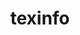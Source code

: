 ---
title: "texinfo"
layout: cache
categories: [package, develop]
meta: {"compilers": ["apple-clang@16.0.0", "gcc@10.5.0", "gcc@11.1.0", "gcc@11.4.0", "gcc@12.4.0", "gcc@13.2.0", "gcc@13.3.0", "gcc@7.5.0", "intel-oneapi-compilers@2024.1.0", "intel-oneapi-compilers@2025.1.0"], "num_specs": 175, "num_specs_by_stack": {"aws-pcluster-neoverse_v1": 15, "aws-pcluster-x86_64_v4": 30, "data-vis-sdk": 13, "developer-tools-aarch64-linux-gnu": 13, "developer-tools-darwin": 11, "developer-tools-x86_64_v3-linux-gnu": 13, "e4s-neoverse-v2": 13, "e4s-oneapi": 15, "hep": 13, "ml-linux-x86_64-rocm": 13, "radiuss": 13, "root": 175, "tutorial": 13}, "oss": ["amzn2", "centos7", "rhel8", "sequoia", "ubuntu18.04", "ubuntu20.04", "ubuntu22.04", "ubuntu24.04"], "platforms": ["darwin", "linux"], "stacks": ["aws-pcluster-neoverse_v1", "aws-pcluster-x86_64_v4", "data-vis-sdk", "developer-tools-aarch64-linux-gnu", "developer-tools-darwin", "developer-tools-x86_64_v3-linux-gnu", "e4s-neoverse-v2", "e4s-oneapi", "hep", "ml-linux-x86_64-rocm", "radiuss", "root", "tutorial"], "targets": ["aarch64", "neoverse_v1", "neoverse_v2", "x86_64_v3", "x86_64_v4"], "versions": ["7.1"]}
spec_details: [{"compiler": "intel-oneapi-compilers@2024.1.0", "hash": "2o6sysbpb3swpxcgrortrwosn6vkhtij", "os": "amzn2", "platform": "linux", "size": "-", "stacks": ["aws-pcluster-x86_64_v4", "root"], "target": "x86_64_v4", "variants": ["build_system=autotools"], "versions": ["7.1"]}, {"compiler": "gcc@7.5.0", "hash": "2rzm57my4bm3fekfvmhestbpvthht6yb", "os": "ubuntu18.04", "platform": "linux", "size": "-", "stacks": ["radiuss", "root"], "target": "x86_64_v3", "variants": ["build_system=autotools"], "versions": ["7.1"]}, {"compiler": "gcc@11.4.0", "hash": "2ues5zifmit2ume3vrbjrpshex3lbii2", "os": "ubuntu22.04", "platform": "linux", "size": "-", "stacks": ["hep", "root", "tutorial"], "target": "x86_64_v3", "variants": ["build_system=autotools"], "versions": ["7.1"]}, {"compiler": "intel-oneapi-compilers@2024.1.0", "hash": "2ujveqoz4un2nnw2hqtvdfu6ss4mdnus", "os": "amzn2", "platform": "linux", "size": "-", "stacks": ["aws-pcluster-x86_64_v4", "root"], "target": "x86_64_v3", "variants": ["build_system=autotools"], "versions": ["7.1"]}, {"compiler": "intel-oneapi-compilers@2024.1.0", "hash": "2wctv72sxsfeb5l7ngr2p6k3t6lxggbr", "os": "amzn2", "platform": "linux", "size": "-", "stacks": ["aws-pcluster-x86_64_v4", "root"], "target": "x86_64_v4", "variants": ["build_system=autotools"], "versions": ["7.1"]}, {"compiler": "gcc@13.2.0", "hash": "2zwq4yflsxixcd2uap7xtpids2jc2hub", "os": "ubuntu24.04", "platform": "linux", "size": "-", "stacks": ["ml-linux-x86_64-rocm", "root"], "target": "x86_64_v3", "variants": ["build_system=autotools"], "versions": ["7.1"]}, {"compiler": "gcc@12.4.0", "hash": "3atn6se46ehqituuqladdikkppm5dt7j", "os": "amzn2", "platform": "linux", "size": "-", "stacks": ["aws-pcluster-neoverse_v1", "root"], "target": "neoverse_v1", "variants": ["build_system=autotools"], "versions": ["7.1"]}, {"compiler": "gcc@13.2.0", "hash": "3gmg5pxgqv42so4kpatukbbji2egrfa4", "os": "ubuntu24.04", "platform": "linux", "size": "-", "stacks": ["ml-linux-x86_64-rocm", "root"], "target": "x86_64_v3", "variants": ["build_system=autotools"], "versions": ["7.1"]}, {"compiler": "apple-clang@16.0.0", "hash": "3gu37jzibnsu47b642fhfzok3dhaapir", "os": "sequoia", "platform": "darwin", "size": "-", "stacks": ["developer-tools-darwin", "root"], "target": "aarch64", "variants": ["build_system=autotools"], "versions": ["7.1"]}, {"compiler": "gcc@11.4.0", "hash": "3l7uh2atl2q44sczykcz7i2ox5slk4mv", "os": "ubuntu22.04", "platform": "linux", "size": "-", "stacks": ["hep", "root", "tutorial"], "target": "x86_64_v3", "variants": ["build_system=autotools"], "versions": ["7.1"]}, {"compiler": "gcc@10.5.0", "hash": "3la56hatmh7qa2t4oklj5dl7pzp7croe", "os": "centos7", "platform": "linux", "size": "-", "stacks": ["developer-tools-x86_64_v3-linux-gnu", "root"], "target": "x86_64_v3", "variants": ["build_system=autotools"], "versions": ["7.1"]}, {"compiler": "gcc@11.4.0", "hash": "3mhpshydavv2g6ap3yfynqvasvcmlfer", "os": "ubuntu22.04", "platform": "linux", "size": "-", "stacks": ["hep", "root", "tutorial"], "target": "x86_64_v3", "variants": ["build_system=autotools"], "versions": ["7.1"]}, {"compiler": "gcc@12.4.0", "hash": "3zjtyh2w2e4cqzoxbbwceg66ickjggql", "os": "amzn2", "platform": "linux", "size": "-", "stacks": ["aws-pcluster-neoverse_v1", "root"], "target": "neoverse_v1", "variants": ["build_system=autotools"], "versions": ["7.1"]}, {"compiler": "gcc@7.5.0", "hash": "4ntu7cp3j2q6ymi6tm6kno6ic4dlmpym", "os": "ubuntu18.04", "platform": "linux", "size": "-", "stacks": ["radiuss", "root"], "target": "x86_64_v3", "variants": ["build_system=autotools"], "versions": ["7.1"]}, {"compiler": "gcc@11.4.0", "hash": "4wb7gxz4hki74i55ksm3hwry45ra44mz", "os": "ubuntu22.04", "platform": "linux", "size": "-", "stacks": ["root"], "target": "x86_64_v3", "variants": ["build_system=autotools"], "versions": ["7.1"]}, {"compiler": "gcc@13.2.0", "hash": "55yc7jypj6fb7kxbatew3egrdxrrr5aq", "os": "ubuntu24.04", "platform": "linux", "size": "-", "stacks": ["ml-linux-x86_64-rocm", "root"], "target": "x86_64_v3", "variants": ["build_system=autotools"], "versions": ["7.1"]}, {"compiler": "apple-clang@16.0.0", "hash": "5bda6mqsa6hzwgv5w4et6upa4tjfxczv", "os": "sequoia", "platform": "darwin", "size": "-", "stacks": ["developer-tools-darwin", "root"], "target": "aarch64", "variants": ["build_system=autotools"], "versions": ["7.1"]}, {"compiler": "gcc@13.2.0", "hash": "5i464m67ltgwltwjfigppopd3lb5ay2u", "os": "ubuntu24.04", "platform": "linux", "size": "-", "stacks": ["ml-linux-x86_64-rocm", "root"], "target": "x86_64_v3", "variants": ["build_system=autotools"], "versions": ["7.1"]}, {"compiler": "gcc@13.3.0", "hash": "5jq3hgjyhemmxj2p7prliukajx67riro", "os": "rhel8", "platform": "linux", "size": "-", "stacks": ["developer-tools-aarch64-linux-gnu", "root"], "target": "aarch64", "variants": ["build_system=autotools"], "versions": ["7.1"]}, {"compiler": "gcc@11.1.0", "hash": "65cxfjznsjdafyvsf7m6tzxou7rm52od", "os": "ubuntu20.04", "platform": "linux", "size": "-", "stacks": ["data-vis-sdk", "root"], "target": "x86_64_v3", "variants": ["build_system=autotools"], "versions": ["7.1"]}, {"compiler": "gcc@7.5.0", "hash": "6hjcvzdoml636bnqvx2ojdloznycsycc", "os": "ubuntu18.04", "platform": "linux", "size": "-", "stacks": ["radiuss", "root"], "target": "x86_64_v3", "variants": ["build_system=autotools"], "versions": ["7.1"]}, {"compiler": "gcc@12.4.0", "hash": "6jg6grrwdeyyirf3pzblmfpoa3qns7zo", "os": "amzn2", "platform": "linux", "size": "-", "stacks": ["aws-pcluster-neoverse_v1", "root"], "target": "neoverse_v1", "variants": ["build_system=autotools"], "versions": ["7.1"]}, {"compiler": "gcc@11.4.0", "hash": "72k2rfhjxkhdndlmvsppan2mze3i47vt", "os": "ubuntu22.04", "platform": "linux", "size": "-", "stacks": ["hep", "root", "tutorial"], "target": "x86_64_v3", "variants": ["build_system=autotools"], "versions": ["7.1"]}, {"compiler": "intel-oneapi-compilers@2025.1.0", "hash": "76wskxy3la4yjaq3fx4eg2o24szuzpja", "os": "ubuntu22.04", "platform": "linux", "size": "-", "stacks": ["e4s-oneapi", "root"], "target": "x86_64_v3", "variants": ["build_system=autotools"], "versions": ["7.1"]}, {"compiler": "intel-oneapi-compilers@2025.1.0", "hash": "7dc7jpvf7ykgln7jq4ubk3wy3i7u6pim", "os": "ubuntu22.04", "platform": "linux", "size": "-", "stacks": ["e4s-oneapi", "root"], "target": "x86_64_v3", "variants": ["build_system=autotools"], "versions": ["7.1"]}, {"compiler": "gcc@11.4.0", "hash": "7f7b6w2otqcqydgpohk4dioezpmcnyac", "os": "ubuntu22.04", "platform": "linux", "size": "-", "stacks": ["e4s-neoverse-v2", "root"], "target": "neoverse_v2", "variants": ["build_system=autotools"], "versions": ["7.1"]}, {"compiler": "intel-oneapi-compilers@2025.1.0", "hash": "7i73b425bnfntfdwknf6zccdufzqz2rw", "os": "ubuntu22.04", "platform": "linux", "size": "-", "stacks": ["e4s-oneapi", "root"], "target": "x86_64_v3", "variants": ["build_system=autotools"], "versions": ["7.1"]}, {"compiler": "intel-oneapi-compilers@2024.1.0", "hash": "7qyxxvfjdn3kbujs6uh2imc7ajczpje7", "os": "amzn2", "platform": "linux", "size": "-", "stacks": ["aws-pcluster-x86_64_v4", "root"], "target": "x86_64_v4", "variants": ["build_system=autotools"], "versions": ["7.1"]}, {"compiler": "gcc@10.5.0", "hash": "aicfghvwi7weldjnlu2gl6si6brp4iyl", "os": "centos7", "platform": "linux", "size": "-", "stacks": ["developer-tools-x86_64_v3-linux-gnu", "root"], "target": "x86_64_v3", "variants": ["build_system=autotools"], "versions": ["7.1"]}, {"compiler": "gcc@11.4.0", "hash": "aln33hqczgkztj3ri7t66qjozsrwft3a", "os": "ubuntu22.04", "platform": "linux", "size": "-", "stacks": ["hep", "root", "tutorial"], "target": "x86_64_v3", "variants": ["build_system=autotools"], "versions": ["7.1"]}, {"compiler": "gcc@11.4.0", "hash": "aojlbltqtbtjfauqwul2rz7vv2ytnwlv", "os": "ubuntu22.04", "platform": "linux", "size": "-", "stacks": ["e4s-neoverse-v2", "root"], "target": "neoverse_v2", "variants": ["build_system=autotools"], "versions": ["7.1"]}, {"compiler": "gcc@7.5.0", "hash": "b3xoeramrfuzhnaeg3zlp5iunb5t7ip4", "os": "ubuntu18.04", "platform": "linux", "size": "-", "stacks": ["radiuss", "root"], "target": "x86_64_v3", "variants": ["build_system=autotools"], "versions": ["7.1"]}, {"compiler": "gcc@11.4.0", "hash": "b6syhrg7hpiiqlbz2nefynjicwsykm5q", "os": "ubuntu22.04", "platform": "linux", "size": "-", "stacks": ["root"], "target": "x86_64_v3", "variants": ["build_system=autotools"], "versions": ["7.1"]}, {"compiler": "apple-clang@16.0.0", "hash": "bdn2zoka3rjeu33mxuuaqhjyz66myvtd", "os": "sequoia", "platform": "darwin", "size": "-", "stacks": ["developer-tools-darwin", "root"], "target": "aarch64", "variants": ["build_system=autotools"], "versions": ["7.1"]}, {"compiler": "intel-oneapi-compilers@2024.1.0", "hash": "bkzflbouvggplwjhrbq4px2mquhh6zsl", "os": "amzn2", "platform": "linux", "size": "-", "stacks": ["aws-pcluster-x86_64_v4", "root"], "target": "x86_64_v3", "variants": ["build_system=autotools"], "versions": ["7.1"]}, {"compiler": "gcc@13.2.0", "hash": "bmjt7qszechkwz623tg4stlf7k5f74xn", "os": "ubuntu24.04", "platform": "linux", "size": "-", "stacks": ["ml-linux-x86_64-rocm", "root"], "target": "x86_64_v3", "variants": ["build_system=autotools"], "versions": ["7.1"]}, {"compiler": "gcc@11.4.0", "hash": "boh24kzfvmxuh6r74w7dhdvgxmp5qi6c", "os": "ubuntu22.04", "platform": "linux", "size": "-", "stacks": ["e4s-neoverse-v2", "root"], "target": "neoverse_v2", "variants": ["build_system=autotools"], "versions": ["7.1"]}, {"compiler": "gcc@11.4.0", "hash": "bryq3lu7wbits5l2mebhthxzklzy6ykn", "os": "ubuntu22.04", "platform": "linux", "size": "-", "stacks": ["root"], "target": "x86_64_v3", "variants": ["build_system=autotools"], "versions": ["7.1"]}, {"compiler": "gcc@10.5.0", "hash": "bwok5w7wwke443pdugobret26hici3cb", "os": "centos7", "platform": "linux", "size": "-", "stacks": ["developer-tools-x86_64_v3-linux-gnu", "root"], "target": "x86_64_v3", "variants": ["build_system=autotools"], "versions": ["7.1"]}, {"compiler": "gcc@10.5.0", "hash": "bxnc3xfzyrweihfoz25y5mpwb4ydggep", "os": "centos7", "platform": "linux", "size": "-", "stacks": ["developer-tools-x86_64_v3-linux-gnu", "root"], "target": "x86_64_v3", "variants": ["build_system=autotools"], "versions": ["7.1"]}, {"compiler": "intel-oneapi-compilers@2024.1.0", "hash": "c2cic34dw52gngu5kf6srg472t4gwao4", "os": "amzn2", "platform": "linux", "size": "-", "stacks": ["aws-pcluster-x86_64_v4", "root"], "target": "x86_64_v3", "variants": ["build_system=autotools"], "versions": ["7.1"]}, {"compiler": "gcc@13.2.0", "hash": "c5rdycaqexxkelzbi6rmh3hbnghcxfb5", "os": "ubuntu24.04", "platform": "linux", "size": "-", "stacks": ["ml-linux-x86_64-rocm", "root"], "target": "x86_64_v3", "variants": ["build_system=autotools"], "versions": ["7.1"]}, {"compiler": "gcc@11.4.0", "hash": "c7zl7vnbh4cmczq6keidnb3qrtxipfdg", "os": "ubuntu22.04", "platform": "linux", "size": "-", "stacks": ["e4s-neoverse-v2", "root"], "target": "neoverse_v2", "variants": ["build_system=autotools"], "versions": ["7.1"]}, {"compiler": "gcc@11.4.0", "hash": "cd7svctpo3x5g2zdmgk7drobqm5neeqm", "os": "ubuntu22.04", "platform": "linux", "size": "-", "stacks": ["e4s-neoverse-v2", "root"], "target": "neoverse_v2", "variants": ["build_system=autotools"], "versions": ["7.1"]}, {"compiler": "apple-clang@16.0.0", "hash": "cdl2v64ulnpdah4kwjqrxw5rlvdw4p4a", "os": "sequoia", "platform": "darwin", "size": "-", "stacks": ["developer-tools-darwin", "root"], "target": "aarch64", "variants": ["build_system=autotools"], "versions": ["7.1"]}, {"compiler": "gcc@10.5.0", "hash": "cfq2qrzbmefqizat7k6tyvjnx7ubgktv", "os": "centos7", "platform": "linux", "size": "-", "stacks": ["developer-tools-x86_64_v3-linux-gnu", "root"], "target": "x86_64_v3", "variants": ["build_system=autotools"], "versions": ["7.1"]}, {"compiler": "intel-oneapi-compilers@2024.1.0", "hash": "cktzdzdh43jcjdko5wup7uddwh6ablml", "os": "amzn2", "platform": "linux", "size": "-", "stacks": ["aws-pcluster-x86_64_v4", "root"], "target": "x86_64_v4", "variants": ["build_system=autotools"], "versions": ["7.1"]}, {"compiler": "intel-oneapi-compilers@2024.1.0", "hash": "cyc32kzcxc63avm4ivzjfwvlp7muijex", "os": "amzn2", "platform": "linux", "size": "-", "stacks": ["aws-pcluster-x86_64_v4", "root"], "target": "x86_64_v4", "variants": ["build_system=autotools"], "versions": ["7.1"]}, {"compiler": "gcc@12.4.0", "hash": "dajj4h35g45xzq5vycdkd2hvyrl3rowh", "os": "amzn2", "platform": "linux", "size": "-", "stacks": ["aws-pcluster-neoverse_v1", "root"], "target": "neoverse_v1", "variants": ["build_system=autotools"], "versions": ["7.1"]}, {"compiler": "intel-oneapi-compilers@2025.1.0", "hash": "dcfal4kswa5fzraqzstmko72f5xbe7n3", "os": "ubuntu22.04", "platform": "linux", "size": "-", "stacks": ["e4s-oneapi", "root"], "target": "x86_64_v3", "variants": ["build_system=autotools"], "versions": ["7.1"]}, {"compiler": "gcc@10.5.0", "hash": "dcuatrm6fi27sgkgl5bguw4kjvfe5b4p", "os": "centos7", "platform": "linux", "size": "-", "stacks": ["developer-tools-x86_64_v3-linux-gnu", "root"], "target": "x86_64_v3", "variants": ["build_system=autotools"], "versions": ["7.1"]}, {"compiler": "intel-oneapi-compilers@2024.1.0", "hash": "dfy3mhgxxwc4imlx2cvamuwcjiaocgyl", "os": "amzn2", "platform": "linux", "size": "-", "stacks": ["aws-pcluster-x86_64_v4", "root"], "target": "x86_64_v3", "variants": ["build_system=autotools"], "versions": ["7.1"]}, {"compiler": "gcc@11.4.0", "hash": "dltksp5yw6o4sq2muswqqmxo34olopeq", "os": "ubuntu22.04", "platform": "linux", "size": "-", "stacks": ["hep", "root", "tutorial"], "target": "x86_64_v3", "variants": ["build_system=autotools"], "versions": ["7.1"]}, {"compiler": "gcc@13.3.0", "hash": "dtd6cegbdnjsdvpnfo2e4tosnyuuxuau", "os": "rhel8", "platform": "linux", "size": "-", "stacks": ["developer-tools-aarch64-linux-gnu", "root"], "target": "aarch64", "variants": ["build_system=autotools"], "versions": ["7.1"]}, {"compiler": "gcc@13.2.0", "hash": "dtonae6f5cjur57izgwf2qoh667gu75q", "os": "ubuntu24.04", "platform": "linux", "size": "-", "stacks": ["ml-linux-x86_64-rocm", "root"], "target": "x86_64_v3", "variants": ["build_system=autotools"], "versions": ["7.1"]}, {"compiler": "intel-oneapi-compilers@2024.1.0", "hash": "dvg6sskoxcxbuhyqxuc5urcdk33fbomw", "os": "amzn2", "platform": "linux", "size": "-", "stacks": ["aws-pcluster-x86_64_v4", "root"], "target": "x86_64_v4", "variants": ["build_system=autotools"], "versions": ["7.1"]}, {"compiler": "gcc@11.4.0", "hash": "dxan46ackqjsjfkg24ovg5jhfly2n26x", "os": "ubuntu22.04", "platform": "linux", "size": "-", "stacks": ["hep", "root", "tutorial"], "target": "x86_64_v3", "variants": ["build_system=autotools"], "versions": ["7.1"]}, {"compiler": "intel-oneapi-compilers@2024.1.0", "hash": "dyvggbiiskbya25hyo7hhsq5orypf7gs", "os": "amzn2", "platform": "linux", "size": "-", "stacks": ["aws-pcluster-x86_64_v4", "root"], "target": "x86_64_v4", "variants": ["build_system=autotools"], "versions": ["7.1"]}, {"compiler": "gcc@10.5.0", "hash": "dzfjsssektm6gy7gd7623folpxyvqeuo", "os": "centos7", "platform": "linux", "size": "-", "stacks": ["developer-tools-x86_64_v3-linux-gnu", "root"], "target": "x86_64_v3", "variants": ["build_system=autotools"], "versions": ["7.1"]}, {"compiler": "gcc@12.4.0", "hash": "egbs7rndr4nrhdp2w5ds7s3bi74buhtc", "os": "amzn2", "platform": "linux", "size": "-", "stacks": ["aws-pcluster-neoverse_v1", "root"], "target": "neoverse_v1", "variants": ["build_system=autotools"], "versions": ["7.1"]}, {"compiler": "gcc@11.4.0", "hash": "elkuaulvybkxup55ui37afebpq3cuv2t", "os": "ubuntu22.04", "platform": "linux", "size": "-", "stacks": ["root"], "target": "x86_64_v3", "variants": ["build_system=autotools"], "versions": ["7.1"]}, {"compiler": "gcc@13.3.0", "hash": "erdvvoadtl4gnd55h6zr2rhos2lxeg76", "os": "rhel8", "platform": "linux", "size": "-", "stacks": ["developer-tools-aarch64-linux-gnu", "root"], "target": "aarch64", "variants": ["build_system=autotools"], "versions": ["7.1"]}, {"compiler": "gcc@7.5.0", "hash": "exqontaow5jrkfyez7pfriluxvcs3u3g", "os": "ubuntu18.04", "platform": "linux", "size": "-", "stacks": ["radiuss", "root"], "target": "x86_64_v3", "variants": ["build_system=autotools"], "versions": ["7.1"]}, {"compiler": "gcc@11.4.0", "hash": "eyz42rwtkeep4o3junvhpl7ps3i5fw2l", "os": "ubuntu22.04", "platform": "linux", "size": "-", "stacks": ["root"], "target": "x86_64_v3", "variants": ["build_system=autotools"], "versions": ["7.1"]}, {"compiler": "gcc@7.5.0", "hash": "fkyl4vlo3ha6xeskgmeybk34fnpapaxk", "os": "ubuntu18.04", "platform": "linux", "size": "-", "stacks": ["radiuss", "root"], "target": "x86_64_v3", "variants": ["build_system=autotools"], "versions": ["7.1"]}, {"compiler": "apple-clang@16.0.0", "hash": "fpztqeoxx7oroyotocj52alzvjohgvbx", "os": "sequoia", "platform": "darwin", "size": "-", "stacks": ["developer-tools-darwin", "root"], "target": "aarch64", "variants": ["build_system=autotools"], "versions": ["7.1"]}, {"compiler": "gcc@11.4.0", "hash": "g4rbqgjd3c466zclouaftxe74oxl42o2", "os": "ubuntu22.04", "platform": "linux", "size": "-", "stacks": ["e4s-neoverse-v2", "root"], "target": "neoverse_v2", "variants": ["build_system=autotools"], "versions": ["7.1"]}, {"compiler": "gcc@11.4.0", "hash": "g5mi7wzwu5fewbfroeqklw6k3ww72f7a", "os": "ubuntu22.04", "platform": "linux", "size": "-", "stacks": ["hep", "root", "tutorial"], "target": "x86_64_v3", "variants": ["build_system=autotools"], "versions": ["7.1"]}, {"compiler": "gcc@10.5.0", "hash": "gbxw435awzo545p4qlt7foz6kqxpw46j", "os": "centos7", "platform": "linux", "size": "-", "stacks": ["developer-tools-x86_64_v3-linux-gnu", "root"], "target": "x86_64_v3", "variants": ["build_system=autotools"], "versions": ["7.1"]}, {"compiler": "intel-oneapi-compilers@2024.1.0", "hash": "gigjqmsc4lma26f3kxn7m4km4tu3gmmh", "os": "amzn2", "platform": "linux", "size": "-", "stacks": ["aws-pcluster-x86_64_v4", "root"], "target": "x86_64_v4", "variants": ["build_system=autotools"], "versions": ["7.1"]}, {"compiler": "gcc@7.5.0", "hash": "gt5a46gcyvbogrhbhbmlxqnfb3w3akbz", "os": "ubuntu18.04", "platform": "linux", "size": "-", "stacks": ["radiuss", "root"], "target": "x86_64_v3", "variants": ["build_system=autotools"], "versions": ["7.1"]}, {"compiler": "gcc@10.5.0", "hash": "gxnygkvyqu53g7r3dnzcusvzfcabfhz5", "os": "centos7", "platform": "linux", "size": "-", "stacks": ["developer-tools-x86_64_v3-linux-gnu", "root"], "target": "x86_64_v3", "variants": ["build_system=autotools"], "versions": ["7.1"]}, {"compiler": "gcc@11.4.0", "hash": "he4rhxglusr47gwf22pr6f2f3n2leaz5", "os": "ubuntu22.04", "platform": "linux", "size": "-", "stacks": ["root"], "target": "x86_64_v3", "variants": ["build_system=autotools"], "versions": ["7.1"]}, {"compiler": "gcc@12.4.0", "hash": "heh6rxp2uis35tpwmuuiaov6kj3gyj5q", "os": "amzn2", "platform": "linux", "size": "-", "stacks": ["aws-pcluster-neoverse_v1", "root"], "target": "neoverse_v1", "variants": ["build_system=autotools"], "versions": ["7.1"]}, {"compiler": "intel-oneapi-compilers@2024.1.0", "hash": "hsu5esth67pxbt24ajwmlk7cwrbwbkog", "os": "amzn2", "platform": "linux", "size": "-", "stacks": ["aws-pcluster-x86_64_v4", "root"], "target": "x86_64_v3", "variants": ["build_system=autotools"], "versions": ["7.1"]}, {"compiler": "intel-oneapi-compilers@2024.1.0", "hash": "hzjqefzk5cely5632hakljfosnkncjmb", "os": "amzn2", "platform": "linux", "size": "-", "stacks": ["aws-pcluster-x86_64_v4", "root"], "target": "x86_64_v3", "variants": ["build_system=autotools"], "versions": ["7.1"]}, {"compiler": "gcc@12.4.0", "hash": "i2ntzycglc4tu33pfyektgm4y7lh6bn4", "os": "amzn2", "platform": "linux", "size": "-", "stacks": ["aws-pcluster-neoverse_v1", "root"], "target": "neoverse_v1", "variants": ["build_system=autotools"], "versions": ["7.1"]}, {"compiler": "gcc@11.1.0", "hash": "i4kqoukd2ttvjzqodsbsfks7cvifnzzf", "os": "ubuntu20.04", "platform": "linux", "size": "-", "stacks": ["data-vis-sdk", "root"], "target": "x86_64_v3", "variants": ["build_system=autotools"], "versions": ["7.1"]}, {"compiler": "intel-oneapi-compilers@2024.1.0", "hash": "i5h7553wtcsa4czyvytujfwao34rftpn", "os": "amzn2", "platform": "linux", "size": "-", "stacks": ["aws-pcluster-x86_64_v4", "root"], "target": "x86_64_v4", "variants": ["build_system=autotools"], "versions": ["7.1"]}, {"compiler": "intel-oneapi-compilers@2024.1.0", "hash": "i6gx7awhczuych4riihc2uvoejsalwhr", "os": "amzn2", "platform": "linux", "size": "-", "stacks": ["aws-pcluster-x86_64_v4", "root"], "target": "x86_64_v4", "variants": ["build_system=autotools"], "versions": ["7.1"]}, {"compiler": "gcc@11.1.0", "hash": "implwzdlffsv3rqdbqjwbfede56aa66a", "os": "ubuntu20.04", "platform": "linux", "size": "-", "stacks": ["data-vis-sdk", "root"], "target": "x86_64_v3", "variants": ["build_system=autotools"], "versions": ["7.1"]}, {"compiler": "intel-oneapi-compilers@2025.1.0", "hash": "invfnkjp76razizdncaye27fj3zxsmc7", "os": "ubuntu22.04", "platform": "linux", "size": "-", "stacks": ["e4s-oneapi", "root"], "target": "x86_64_v3", "variants": ["build_system=autotools"], "versions": ["7.1"]}, {"compiler": "gcc@11.1.0", "hash": "inyks32qg2upfk764j5punisftydg3id", "os": "ubuntu20.04", "platform": "linux", "size": "-", "stacks": ["data-vis-sdk", "root"], "target": "x86_64_v3", "variants": ["build_system=autotools"], "versions": ["7.1"]}, {"compiler": "gcc@12.4.0", "hash": "iyfon5m3a6a4rwngwas7pm55st4o2zzz", "os": "amzn2", "platform": "linux", "size": "-", "stacks": ["aws-pcluster-neoverse_v1", "root"], "target": "neoverse_v1", "variants": ["build_system=autotools"], "versions": ["7.1"]}, {"compiler": "intel-oneapi-compilers@2024.1.0", "hash": "iywqamp32tbdoqnyzof7ddrypxj6pilp", "os": "amzn2", "platform": "linux", "size": "-", "stacks": ["aws-pcluster-x86_64_v4", "root"], "target": "x86_64_v3", "variants": ["build_system=autotools"], "versions": ["7.1"]}, {"compiler": "intel-oneapi-compilers@2024.1.0", "hash": "j5zyabgxmdut4o5zc7bvvzyod2dsafyt", "os": "amzn2", "platform": "linux", "size": "-", "stacks": ["aws-pcluster-x86_64_v4", "root"], "target": "x86_64_v3", "variants": ["build_system=autotools"], "versions": ["7.1"]}, {"compiler": "gcc@11.1.0", "hash": "jalilj4wsyw6k3zjeo7humdox35ecm25", "os": "ubuntu20.04", "platform": "linux", "size": "-", "stacks": ["data-vis-sdk", "root"], "target": "x86_64_v3", "variants": ["build_system=autotools"], "versions": ["7.1"]}, {"compiler": "intel-oneapi-compilers@2024.1.0", "hash": "jkxesgn6nagenzg7tz4i2qudqoatjlas", "os": "amzn2", "platform": "linux", "size": "-", "stacks": ["aws-pcluster-x86_64_v4", "root"], "target": "x86_64_v3", "variants": ["build_system=autotools"], "versions": ["7.1"]}, {"compiler": "gcc@11.1.0", "hash": "jlmiohxfhxqhbhvcey4xemfljivcmpjt", "os": "ubuntu20.04", "platform": "linux", "size": "-", "stacks": ["data-vis-sdk", "root"], "target": "x86_64_v3", "variants": ["build_system=autotools"], "versions": ["7.1"]}, {"compiler": "intel-oneapi-compilers@2025.1.0", "hash": "jlowvhpvvhy377tpbtlbobai57bqdtzw", "os": "ubuntu22.04", "platform": "linux", "size": "-", "stacks": ["e4s-oneapi", "root"], "target": "x86_64_v3", "variants": ["build_system=autotools"], "versions": ["7.1"]}, {"compiler": "gcc@10.5.0", "hash": "jmcdy76ucx6vkslbfftfigillua6obsy", "os": "centos7", "platform": "linux", "size": "-", "stacks": ["developer-tools-x86_64_v3-linux-gnu", "root"], "target": "x86_64_v3", "variants": ["build_system=autotools"], "versions": ["7.1"]}, {"compiler": "gcc@11.1.0", "hash": "jne6rl3qeeknj2libcgapexjrrrdvfir", "os": "ubuntu20.04", "platform": "linux", "size": "-", "stacks": ["data-vis-sdk", "root"], "target": "x86_64_v3", "variants": ["build_system=autotools"], "versions": ["7.1"]}, {"compiler": "gcc@11.1.0", "hash": "jooszjbmunpvlpoqq4njgwypsuzumokg", "os": "ubuntu20.04", "platform": "linux", "size": "-", "stacks": ["data-vis-sdk", "root"], "target": "x86_64_v3", "variants": ["build_system=autotools"], "versions": ["7.1"]}, {"compiler": "gcc@12.4.0", "hash": "jpbvs5mko524sgm3cijtroxofotglbou", "os": "amzn2", "platform": "linux", "size": "-", "stacks": ["aws-pcluster-neoverse_v1", "root"], "target": "neoverse_v1", "variants": ["build_system=autotools"], "versions": ["7.1"]}, {"compiler": "intel-oneapi-compilers@2024.1.0", "hash": "jpgzutf4e3gdwvt5p233hnxn6egahud4", "os": "amzn2", "platform": "linux", "size": "-", "stacks": ["aws-pcluster-x86_64_v4", "root"], "target": "x86_64_v3", "variants": ["build_system=autotools"], "versions": ["7.1"]}, {"compiler": "gcc@13.3.0", "hash": "jv63hz5om34gp6iecqh6zdorpod7o4th", "os": "rhel8", "platform": "linux", "size": "-", "stacks": ["developer-tools-aarch64-linux-gnu", "root"], "target": "aarch64", "variants": ["build_system=autotools"], "versions": ["7.1"]}, {"compiler": "gcc@7.5.0", "hash": "jzwn5hvtajmmdefrpxhafbpidlr6yynb", "os": "ubuntu18.04", "platform": "linux", "size": "-", "stacks": ["radiuss", "root"], "target": "x86_64_v3", "variants": ["build_system=autotools"], "versions": ["7.1"]}, {"compiler": "gcc@10.5.0", "hash": "kmszssqvfrx3qdzj462kckmdxs7ckeew", "os": "centos7", "platform": "linux", "size": "-", "stacks": ["developer-tools-x86_64_v3-linux-gnu", "root"], "target": "x86_64_v3", "variants": ["build_system=autotools"], "versions": ["7.1"]}, {"compiler": "gcc@11.1.0", "hash": "kof3ukr3p57xd2fbyrvoe7sbzwb3kqyo", "os": "ubuntu20.04", "platform": "linux", "size": "-", "stacks": ["data-vis-sdk", "root"], "target": "x86_64_v3", "variants": ["build_system=autotools"], "versions": ["7.1"]}, {"compiler": "gcc@11.4.0", "hash": "kput5ej55lgai3mks7qs6yablc44dp7o", "os": "ubuntu22.04", "platform": "linux", "size": "-", "stacks": ["root"], "target": "x86_64_v3", "variants": ["build_system=autotools"], "versions": ["7.1"]}, {"compiler": "gcc@11.4.0", "hash": "kx7hnbnl5i6okxqf7y5piz3ltx3l4k35", "os": "ubuntu22.04", "platform": "linux", "size": "-", "stacks": ["root"], "target": "x86_64_v3", "variants": ["build_system=autotools"], "versions": ["7.1"]}, {"compiler": "apple-clang@16.0.0", "hash": "l33glhp7p5ifdkprxzmqswu4g5jhenxv", "os": "sequoia", "platform": "darwin", "size": "-", "stacks": ["developer-tools-darwin", "root"], "target": "aarch64", "variants": ["build_system=autotools"], "versions": ["7.1"]}, {"compiler": "intel-oneapi-compilers@2025.1.0", "hash": "ljbyfejrtdgtbajlrab7p4ybbhsumln5", "os": "ubuntu22.04", "platform": "linux", "size": "-", "stacks": ["e4s-oneapi", "root"], "target": "x86_64_v3", "variants": ["build_system=autotools"], "versions": ["7.1"]}, {"compiler": "gcc@11.1.0", "hash": "loy4w42csfekolzecdhzluw4bvtuihvm", "os": "ubuntu20.04", "platform": "linux", "size": "-", "stacks": ["data-vis-sdk", "root"], "target": "x86_64_v3", "variants": ["build_system=autotools"], "versions": ["7.1"]}, {"compiler": "gcc@11.4.0", "hash": "ltibxz33jfd7caw732dr5eujccgvwxge", "os": "ubuntu22.04", "platform": "linux", "size": "-", "stacks": ["hep", "root", "tutorial"], "target": "x86_64_v3", "variants": ["build_system=autotools"], "versions": ["7.1"]}, {"compiler": "intel-oneapi-compilers@2025.1.0", "hash": "lx6yfjpnjgtyxvylzsqzxrm44ik7e2z7", "os": "ubuntu22.04", "platform": "linux", "size": "-", "stacks": ["e4s-oneapi", "root"], "target": "x86_64_v3", "variants": ["build_system=autotools"], "versions": ["7.1"]}, {"compiler": "intel-oneapi-compilers@2024.1.0", "hash": "maaorxxukqpu26kwjosurg2iwkn7h5iu", "os": "amzn2", "platform": "linux", "size": "-", "stacks": ["aws-pcluster-x86_64_v4", "root"], "target": "x86_64_v4", "variants": ["build_system=autotools"], "versions": ["7.1"]}, {"compiler": "gcc@7.5.0", "hash": "mmlhkszvdyykyel7kntzminjip4penm2", "os": "ubuntu18.04", "platform": "linux", "size": "-", "stacks": ["radiuss", "root"], "target": "x86_64_v3", "variants": ["build_system=autotools"], "versions": ["7.1"]}, {"compiler": "gcc@11.4.0", "hash": "mrvbnpfbg2jsxsbfwy7z2exp3hx57clx", "os": "ubuntu22.04", "platform": "linux", "size": "-", "stacks": ["hep", "root", "tutorial"], "target": "x86_64_v3", "variants": ["build_system=autotools"], "versions": ["7.1"]}, {"compiler": "gcc@13.2.0", "hash": "mumrurgfzgqaqbfayn3hqxvsszuqhu52", "os": "ubuntu24.04", "platform": "linux", "size": "-", "stacks": ["ml-linux-x86_64-rocm", "root"], "target": "x86_64_v3", "variants": ["build_system=autotools"], "versions": ["7.1"]}, {"compiler": "gcc@12.4.0", "hash": "muywkue2ja5q6dpvi37gtzc4t7rdezum", "os": "amzn2", "platform": "linux", "size": "-", "stacks": ["aws-pcluster-neoverse_v1", "root"], "target": "neoverse_v1", "variants": ["build_system=autotools"], "versions": ["7.1"]}, {"compiler": "intel-oneapi-compilers@2024.1.0", "hash": "n6bs6h777lqcp37ze3fxfaqd57b4djry", "os": "amzn2", "platform": "linux", "size": "-", "stacks": ["aws-pcluster-x86_64_v4", "root"], "target": "x86_64_v4", "variants": ["build_system=autotools"], "versions": ["7.1"]}, {"compiler": "gcc@13.3.0", "hash": "njnn72imnsq47p7wyn32hrkfbarfs3ys", "os": "rhel8", "platform": "linux", "size": "-", "stacks": ["developer-tools-aarch64-linux-gnu", "root"], "target": "aarch64", "variants": ["build_system=autotools"], "versions": ["7.1"]}, {"compiler": "gcc@12.4.0", "hash": "o2y4jiv5osembxdhchww5z5lcuczw6d5", "os": "amzn2", "platform": "linux", "size": "-", "stacks": ["aws-pcluster-neoverse_v1", "root"], "target": "neoverse_v1", "variants": ["build_system=autotools"], "versions": ["7.1"]}, {"compiler": "apple-clang@16.0.0", "hash": "o5epyyxq63iy7cfr5fxyapii5p4ty3va", "os": "sequoia", "platform": "darwin", "size": "-", "stacks": ["developer-tools-darwin", "root"], "target": "aarch64", "variants": ["build_system=autotools"], "versions": ["7.1"]}, {"compiler": "intel-oneapi-compilers@2024.1.0", "hash": "o7426nojmyvdhjdiquox5r5uat7tblz6", "os": "amzn2", "platform": "linux", "size": "-", "stacks": ["aws-pcluster-x86_64_v4", "root"], "target": "x86_64_v4", "variants": ["build_system=autotools"], "versions": ["7.1"]}, {"compiler": "gcc@13.3.0", "hash": "oawf2njhvjkkx223xlocykvst6yzr2wx", "os": "rhel8", "platform": "linux", "size": "-", "stacks": ["developer-tools-aarch64-linux-gnu", "root"], "target": "aarch64", "variants": ["build_system=autotools"], "versions": ["7.1"]}, {"compiler": "intel-oneapi-compilers@2025.1.0", "hash": "obhkrmyrrwltp6q3vrbl3atage53he2t", "os": "ubuntu22.04", "platform": "linux", "size": "-", "stacks": ["e4s-oneapi", "root"], "target": "x86_64_v3", "variants": ["build_system=autotools"], "versions": ["7.1"]}, {"compiler": "gcc@12.4.0", "hash": "ocjxpjqftehqvtboeg6zvutdpboq44wa", "os": "amzn2", "platform": "linux", "size": "-", "stacks": ["aws-pcluster-neoverse_v1", "root"], "target": "neoverse_v1", "variants": ["build_system=autotools"], "versions": ["7.1"]}, {"compiler": "gcc@11.4.0", "hash": "ogrhhuhxefv7kenuyu4uefjkjiumtiz7", "os": "ubuntu22.04", "platform": "linux", "size": "-", "stacks": ["hep", "root", "tutorial"], "target": "x86_64_v3", "variants": ["build_system=autotools"], "versions": ["7.1"]}, {"compiler": "gcc@11.1.0", "hash": "otmpkerdr7q3yz4js5a3htlktfjx6pb3", "os": "ubuntu20.04", "platform": "linux", "size": "-", "stacks": ["data-vis-sdk", "root"], "target": "x86_64_v3", "variants": ["build_system=autotools"], "versions": ["7.1"]}, {"compiler": "intel-oneapi-compilers@2024.1.0", "hash": "oxxhzr757arljc67ifrm5uibr43ke4gf", "os": "amzn2", "platform": "linux", "size": "-", "stacks": ["aws-pcluster-x86_64_v4", "root"], "target": "x86_64_v3", "variants": ["build_system=autotools"], "versions": ["7.1"]}, {"compiler": "gcc@11.1.0", "hash": "panss535dc2dyqyfriz4xa6d6crdi4ji", "os": "ubuntu20.04", "platform": "linux", "size": "-", "stacks": ["data-vis-sdk", "root"], "target": "x86_64_v3", "variants": ["build_system=autotools"], "versions": ["7.1"]}, {"compiler": "gcc@7.5.0", "hash": "pijjlgj4hl4sycstrjd26z2fou5kiiit", "os": "ubuntu18.04", "platform": "linux", "size": "-", "stacks": ["radiuss", "root"], "target": "x86_64_v3", "variants": ["build_system=autotools"], "versions": ["7.1"]}, {"compiler": "gcc@11.4.0", "hash": "pma4qyp7t57myclygfztajd2yrb2ygej", "os": "ubuntu22.04", "platform": "linux", "size": "-", "stacks": ["root"], "target": "x86_64_v3", "variants": ["build_system=autotools"], "versions": ["7.1"]}, {"compiler": "gcc@12.4.0", "hash": "pmvgpfhv2pfbk2vtjxuzct7llu2iwmnj", "os": "amzn2", "platform": "linux", "size": "-", "stacks": ["aws-pcluster-neoverse_v1", "root"], "target": "neoverse_v1", "variants": ["build_system=autotools"], "versions": ["7.1"]}, {"compiler": "gcc@11.4.0", "hash": "pncgqx5ohd3e4besejnilybmjzw7zn3h", "os": "ubuntu22.04", "platform": "linux", "size": "-", "stacks": ["e4s-neoverse-v2", "root"], "target": "neoverse_v2", "variants": ["build_system=autotools"], "versions": ["7.1"]}, {"compiler": "gcc@11.4.0", "hash": "pu76gnlynpfdft5mzkttyfahtexl5lq2", "os": "ubuntu22.04", "platform": "linux", "size": "-", "stacks": ["root"], "target": "x86_64_v3", "variants": ["build_system=autotools"], "versions": ["7.1"]}, {"compiler": "intel-oneapi-compilers@2025.1.0", "hash": "pvblj4ccmv7vpiiw6zdoahzezijpwxkf", "os": "ubuntu22.04", "platform": "linux", "size": "-", "stacks": ["e4s-oneapi", "root"], "target": "x86_64_v3", "variants": ["build_system=autotools"], "versions": ["7.1"]}, {"compiler": "apple-clang@16.0.0", "hash": "qena64xvyypnizctt4idjij2zjbuxova", "os": "sequoia", "platform": "darwin", "size": "-", "stacks": ["developer-tools-darwin", "root"], "target": "aarch64", "variants": ["build_system=autotools"], "versions": ["7.1"]}, {"compiler": "gcc@12.4.0", "hash": "ql35qyx7wznkza6hoosdbglyughq4swp", "os": "amzn2", "platform": "linux", "size": "-", "stacks": ["aws-pcluster-neoverse_v1", "root"], "target": "neoverse_v1", "variants": ["build_system=autotools"], "versions": ["7.1"]}, {"compiler": "intel-oneapi-compilers@2024.1.0", "hash": "qq2yfo6lg5bhzfbkrd3ftk5cl3pa4ojl", "os": "amzn2", "platform": "linux", "size": "-", "stacks": ["aws-pcluster-x86_64_v4", "root"], "target": "x86_64_v3", "variants": ["build_system=autotools"], "versions": ["7.1"]}, {"compiler": "gcc@11.4.0", "hash": "qqr5nxirzfanrzmqslxxi5wtmql5sa63", "os": "ubuntu22.04", "platform": "linux", "size": "-", "stacks": ["hep", "root", "tutorial"], "target": "x86_64_v3", "variants": ["build_system=autotools"], "versions": ["7.1"]}, {"compiler": "intel-oneapi-compilers@2025.1.0", "hash": "qv2thnbdq3cpl6c57zzj3ilxdaljnds3", "os": "ubuntu22.04", "platform": "linux", "size": "-", "stacks": ["e4s-oneapi", "root"], "target": "x86_64_v3", "variants": ["build_system=autotools"], "versions": ["7.1"]}, {"compiler": "gcc@7.5.0", "hash": "qw44emdijgjuah6i5lllomva2us6s2vs", "os": "ubuntu18.04", "platform": "linux", "size": "-", "stacks": ["radiuss", "root"], "target": "x86_64_v3", "variants": ["build_system=autotools"], "versions": ["7.1"]}, {"compiler": "intel-oneapi-compilers@2024.1.0", "hash": "r5kr4i7tcm3e7q6et7xrr6lb4bnea2bv", "os": "amzn2", "platform": "linux", "size": "-", "stacks": ["aws-pcluster-x86_64_v4", "root"], "target": "x86_64_v3", "variants": ["build_system=autotools"], "versions": ["7.1"]}, {"compiler": "gcc@11.4.0", "hash": "rct2g4nnwuu6zbjsf6ea2ndgtgwtj75c", "os": "ubuntu22.04", "platform": "linux", "size": "-", "stacks": ["root"], "target": "x86_64_v3", "variants": ["build_system=autotools"], "versions": ["7.1"]}, {"compiler": "gcc@13.2.0", "hash": "rpfwlws5lwotph2rtd7oignfasdddwvr", "os": "ubuntu24.04", "platform": "linux", "size": "-", "stacks": ["ml-linux-x86_64-rocm", "root"], "target": "x86_64_v3", "variants": ["build_system=autotools"], "versions": ["7.1"]}, {"compiler": "gcc@11.4.0", "hash": "ruzspirhuxjdex5rkqaje46hpahlnqnx", "os": "ubuntu22.04", "platform": "linux", "size": "-", "stacks": ["hep", "root", "tutorial"], "target": "x86_64_v3", "variants": ["build_system=autotools"], "versions": ["7.1"]}, {"compiler": "gcc@11.4.0", "hash": "s355f336cfyx7r3fq6nkpwuxsvu2gzer", "os": "ubuntu22.04", "platform": "linux", "size": "-", "stacks": ["root"], "target": "x86_64_v3", "variants": ["build_system=autotools"], "versions": ["7.1"]}, {"compiler": "intel-oneapi-compilers@2025.1.0", "hash": "s3zwguvtjz774of3g7xznmnddmztrbcp", "os": "ubuntu22.04", "platform": "linux", "size": "-", "stacks": ["e4s-oneapi", "root"], "target": "x86_64_v3", "variants": ["build_system=autotools"], "versions": ["7.1"]}, {"compiler": "gcc@13.3.0", "hash": "s4x32vv55kvkmbujburiosefg6jt7yer", "os": "rhel8", "platform": "linux", "size": "-", "stacks": ["developer-tools-aarch64-linux-gnu", "root"], "target": "aarch64", "variants": ["build_system=autotools"], "versions": ["7.1"]}, {"compiler": "intel-oneapi-compilers@2025.1.0", "hash": "shnlfntqjffinu5vvtdjtltacouqo4pg", "os": "ubuntu22.04", "platform": "linux", "size": "-", "stacks": ["e4s-oneapi", "root"], "target": "x86_64_v3", "variants": ["build_system=autotools"], "versions": ["7.1"]}, {"compiler": "apple-clang@16.0.0", "hash": "spsx6tgny65rporeljb76gyh2gquo437", "os": "sequoia", "platform": "darwin", "size": "-", "stacks": ["developer-tools-darwin", "root"], "target": "aarch64", "variants": ["build_system=autotools"], "versions": ["7.1"]}, {"compiler": "intel-oneapi-compilers@2024.1.0", "hash": "tmcuhafs6l3kuwxj4gnpfz3unex6ej2r", "os": "amzn2", "platform": "linux", "size": "-", "stacks": ["aws-pcluster-x86_64_v4", "root"], "target": "x86_64_v3", "variants": ["build_system=autotools"], "versions": ["7.1"]}, {"compiler": "intel-oneapi-compilers@2025.1.0", "hash": "tpyuvddy523dainhenqrceqlbetttzum", "os": "ubuntu22.04", "platform": "linux", "size": "-", "stacks": ["e4s-oneapi", "root"], "target": "x86_64_v3", "variants": ["build_system=autotools"], "versions": ["7.1"]}, {"compiler": "gcc@11.4.0", "hash": "trxviw2acoydwl2fjd77qbvvsg4cimjg", "os": "ubuntu22.04", "platform": "linux", "size": "-", "stacks": ["e4s-neoverse-v2", "root"], "target": "neoverse_v2", "variants": ["build_system=autotools"], "versions": ["7.1"]}, {"compiler": "gcc@11.4.0", "hash": "u5zej4t2pvhhkhddp5fbwpkf6m72xnq5", "os": "ubuntu22.04", "platform": "linux", "size": "-", "stacks": ["e4s-neoverse-v2", "root"], "target": "neoverse_v2", "variants": ["build_system=autotools"], "versions": ["7.1"]}, {"compiler": "gcc@7.5.0", "hash": "ubymqpto55j74sskllcpywvp4zqvinz3", "os": "ubuntu18.04", "platform": "linux", "size": "-", "stacks": ["radiuss", "root"], "target": "x86_64_v3", "variants": ["build_system=autotools"], "versions": ["7.1"]}, {"compiler": "intel-oneapi-compilers@2025.1.0", "hash": "upzgksn5skspgd2k6k7rrxcgrsmh37s3", "os": "ubuntu22.04", "platform": "linux", "size": "-", "stacks": ["e4s-oneapi", "root"], "target": "x86_64_v3", "variants": ["build_system=autotools"], "versions": ["7.1"]}, {"compiler": "gcc@11.4.0", "hash": "utqiawrp2xbrmnsdienslmxc7rjbdskq", "os": "ubuntu22.04", "platform": "linux", "size": "-", "stacks": ["root"], "target": "x86_64_v3", "variants": ["build_system=autotools"], "versions": ["7.1"]}, {"compiler": "apple-clang@16.0.0", "hash": "uveothlwkkoms36tnrvse65de5t22fzs", "os": "sequoia", "platform": "darwin", "size": "-", "stacks": ["developer-tools-darwin", "root"], "target": "aarch64", "variants": ["build_system=autotools"], "versions": ["7.1"]}, {"compiler": "gcc@10.5.0", "hash": "uvm6dtvrp6dwaqtdsrgf6li4gbpc7c35", "os": "centos7", "platform": "linux", "size": "-", "stacks": ["developer-tools-x86_64_v3-linux-gnu", "root"], "target": "x86_64_v3", "variants": ["build_system=autotools"], "versions": ["7.1"]}, {"compiler": "gcc@13.3.0", "hash": "uwogmayf4an4hcvlbhre5wzsdhucn2gt", "os": "rhel8", "platform": "linux", "size": "-", "stacks": ["developer-tools-aarch64-linux-gnu", "root"], "target": "aarch64", "variants": ["build_system=autotools"], "versions": ["7.1"]}, {"compiler": "gcc@7.5.0", "hash": "vno2c6libxessqnms7vf5ztqzz7azqra", "os": "ubuntu18.04", "platform": "linux", "size": "-", "stacks": ["radiuss", "root"], "target": "x86_64_v3", "variants": ["build_system=autotools"], "versions": ["7.1"]}, {"compiler": "gcc@12.4.0", "hash": "volzi63dadocw4bki2wzvaucdzuy3j3b", "os": "amzn2", "platform": "linux", "size": "-", "stacks": ["aws-pcluster-neoverse_v1", "root"], "target": "neoverse_v1", "variants": ["build_system=autotools"], "versions": ["7.1"]}, {"compiler": "gcc@11.4.0", "hash": "w3dfycmach3yqyd6fbcdbad2fmxjbpi3", "os": "ubuntu22.04", "platform": "linux", "size": "-", "stacks": ["e4s-neoverse-v2", "root"], "target": "neoverse_v2", "variants": ["build_system=autotools"], "versions": ["7.1"]}, {"compiler": "gcc@11.4.0", "hash": "wiwkllfizzshfkvmumeegbdln3eg4ckh", "os": "ubuntu22.04", "platform": "linux", "size": "-", "stacks": ["e4s-neoverse-v2", "root"], "target": "neoverse_v2", "variants": ["build_system=autotools"], "versions": ["7.1"]}, {"compiler": "gcc@11.4.0", "hash": "wqixravmgy7pal2uuxn65b7e4nyuiu5e", "os": "ubuntu22.04", "platform": "linux", "size": "-", "stacks": ["e4s-neoverse-v2", "root"], "target": "neoverse_v2", "variants": ["build_system=autotools"], "versions": ["7.1"]}, {"compiler": "intel-oneapi-compilers@2024.1.0", "hash": "wro32qtx5dqn7zacvit4sngomuvhci6q", "os": "amzn2", "platform": "linux", "size": "-", "stacks": ["aws-pcluster-x86_64_v4", "root"], "target": "x86_64_v4", "variants": ["build_system=autotools"], "versions": ["7.1"]}, {"compiler": "gcc@11.4.0", "hash": "wusgxyv5j7lumbrq6atrx2qit6eqz5mx", "os": "ubuntu22.04", "platform": "linux", "size": "-", "stacks": ["e4s-neoverse-v2", "root"], "target": "neoverse_v2", "variants": ["build_system=autotools"], "versions": ["7.1"]}, {"compiler": "apple-clang@16.0.0", "hash": "wysk7o2rzauj6qpjiklpjc77sw6ikw4z", "os": "sequoia", "platform": "darwin", "size": "-", "stacks": ["developer-tools-darwin", "root"], "target": "aarch64", "variants": ["build_system=autotools"], "versions": ["7.1"]}, {"compiler": "gcc@13.3.0", "hash": "xq5hbf3xxihqtrrzka7qc7enenfpxf7v", "os": "rhel8", "platform": "linux", "size": "-", "stacks": ["developer-tools-aarch64-linux-gnu", "root"], "target": "aarch64", "variants": ["build_system=autotools"], "versions": ["7.1"]}, {"compiler": "gcc@13.3.0", "hash": "xspijhhkto6ag7pgwraf3s3uvign4r2j", "os": "rhel8", "platform": "linux", "size": "-", "stacks": ["developer-tools-aarch64-linux-gnu", "root"], "target": "aarch64", "variants": ["build_system=autotools"], "versions": ["7.1"]}, {"compiler": "intel-oneapi-compilers@2024.1.0", "hash": "xuljzbt6t6gx45avi5j6dfjighu4uxoe", "os": "amzn2", "platform": "linux", "size": "-", "stacks": ["aws-pcluster-x86_64_v4", "root"], "target": "x86_64_v3", "variants": ["build_system=autotools"], "versions": ["7.1"]}, {"compiler": "gcc@13.2.0", "hash": "y3odvtrrvqfosh7sxr5myiybyynxf4dn", "os": "ubuntu24.04", "platform": "linux", "size": "-", "stacks": ["ml-linux-x86_64-rocm", "root"], "target": "x86_64_v3", "variants": ["build_system=autotools"], "versions": ["7.1"]}, {"compiler": "gcc@10.5.0", "hash": "ycn7obkkjfe5hjz3i3sv6uex367mjdzk", "os": "centos7", "platform": "linux", "size": "-", "stacks": ["developer-tools-x86_64_v3-linux-gnu", "root"], "target": "x86_64_v3", "variants": ["build_system=autotools"], "versions": ["7.1"]}, {"compiler": "gcc@13.2.0", "hash": "youcif6uqoab6jwrxrpdpos7ownlq7jj", "os": "ubuntu24.04", "platform": "linux", "size": "-", "stacks": ["ml-linux-x86_64-rocm", "root"], "target": "x86_64_v3", "variants": ["build_system=autotools"], "versions": ["7.1"]}, {"compiler": "gcc@13.2.0", "hash": "z2gvvgtytaagcwp5kcfhry34fjatw2yv", "os": "ubuntu24.04", "platform": "linux", "size": "-", "stacks": ["ml-linux-x86_64-rocm", "root"], "target": "x86_64_v3", "variants": ["build_system=autotools"], "versions": ["7.1"]}, {"compiler": "gcc@13.3.0", "hash": "z3r7sqkppgep3qpvuaetp3ekpkswekha", "os": "rhel8", "platform": "linux", "size": "-", "stacks": ["developer-tools-aarch64-linux-gnu", "root"], "target": "aarch64", "variants": ["build_system=autotools"], "versions": ["7.1"]}, {"compiler": "gcc@13.2.0", "hash": "zb63suqojao4usyi7aqtrx6i6q5kklt4", "os": "ubuntu24.04", "platform": "linux", "size": "-", "stacks": ["ml-linux-x86_64-rocm", "root"], "target": "x86_64_v3", "variants": ["build_system=autotools"], "versions": ["7.1"]}, {"compiler": "gcc@11.1.0", "hash": "zbtg7ob5huz7ivjftcdjozzockiuj3xd", "os": "ubuntu20.04", "platform": "linux", "size": "-", "stacks": ["data-vis-sdk", "root"], "target": "x86_64_v3", "variants": ["build_system=autotools"], "versions": ["7.1"]}, {"compiler": "gcc@13.3.0", "hash": "zfifjkrsggfs2pm2ajtowygbebgmrpia", "os": "rhel8", "platform": "linux", "size": "-", "stacks": ["developer-tools-aarch64-linux-gnu", "root"], "target": "aarch64", "variants": ["build_system=autotools"], "versions": ["7.1"]}, {"compiler": "intel-oneapi-compilers@2024.1.0", "hash": "znyqjj4qw42rtb4x2oah3jrwgc7ny5dr", "os": "amzn2", "platform": "linux", "size": "-", "stacks": ["aws-pcluster-x86_64_v4", "root"], "target": "x86_64_v4", "variants": ["build_system=autotools"], "versions": ["7.1"]}, {"compiler": "gcc@13.3.0", "hash": "zputrxnxjput3xujavi6octgn65siy6h", "os": "rhel8", "platform": "linux", "size": "-", "stacks": ["developer-tools-aarch64-linux-gnu", "root"], "target": "aarch64", "variants": ["build_system=autotools"], "versions": ["7.1"]}]
---